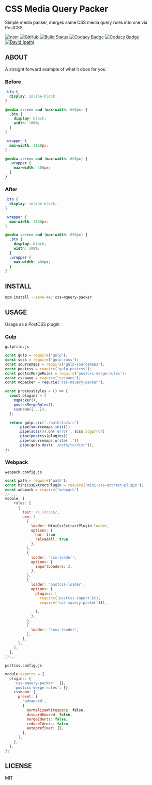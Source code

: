 # CSS Media Query Packer

Simple media packer, merges same CSS media query rules into one via PostCSS

[![npm](https://img.shields.io/npm/v/css-mquery-packer)](https://www.npmjs.com/package/css-mquery-packer)
[![GitHub](https://img.shields.io/github/license/n19htz/css-mquery-packer)](https://github.com/n19htz/css-mquery-packer/blob/master/LICENSE)
[![Build Status](https://travis-ci.org/n19htz/css-mquery-packer.svg?branch=master)](https://travis-ci.org/n19htz/css-mquery-packer)
[![Codacy Badge](https://api.codacy.com/project/badge/Grade/bf67a8c3a0004d619a64eb5ba21abd28)](https://www.codacy.com/manual/n19htz/css-mquery-packer?utm_source=github.com&utm_medium=referral&utm_content=n19htz/css-mquery-packer&utm_campaign=Badge_Grade)
[![Codacy Badge](https://api.codacy.com/project/badge/Coverage/bf67a8c3a0004d619a64eb5ba21abd28)](https://www.codacy.com/manual/n19htz/css-mquery-packer?utm_source=github.com&utm_medium=referral&utm_content=n19htz/css-mquery-packer&utm_campaign=Badge_Coverage)
[![David (path)](https://img.shields.io/david/n19htz/css-mquery-packer)](https://david-dm.org/n19htz/css-mquery-packer)

## ABOUT

A straight forward example of what it does for you:

### Before

```css
.btn {
  display: inline-block;
}

@media screen and (max-width: 660px) {
  .btn {
    display: block;
    width: 100%;
  }
}

.wrapper {
  max-width: 1160px;
}

@media screen and (max-width: 660px) {
  .wrapper {
    max-width: 400px;
  }
}
```

### After

```css
.btn {
  display: inline-block;
}

.wrapper {
  max-width: 1160px;
}

@media screen and (max-width: 660px) {
  .btn {
    display: block;
    width: 100%;
  }
  .wrapper {
    max-width: 400px;
  }
}
```

## INSTALL

```bash
npm install --save-dev css-mquery-packer
```

## USAGE

Usage as a PostCSS plugin:

### Gulp

`gulpfile.js`

```javascript
const gulp = require('gulp');
const scss = require('gulp-sass');
const sourcemaps = require('gulp-sourcemaps');
const postcss = require('gulp-postcss');
const postssMergeRules = require('postcss-merge-rules');
const cssnano = require('cssnano');
const mqpacker = requrie('css-mquery-packer');

const processStyles = () => {
  const plugins = [
    mqpacker(),
    postssMergeRules(),
    cssnano({...}),
  ];

  return gulp.src('./path/to/src')
      .pipe(sourcemaps.init())
      .pipe(scss()).on('error', scss.logError)
      .pipe(postcss(plugins))
      .pipe(sourcemaps.write('.'))
      .pipe(gulp.dest('./path/to/dist'));
};
```

### Webpack

`webpack.config.js`

```javascript
const path = require('path');
const MiniCssExtractPlugin = require('mini-css-extract-plugin');
const webpack = require('webpack')
// ...
module: {
    rules: [
      {
        test: /\.s?css$/,
        use: [
          {
            loader: MiniCssExtractPlugin.loader,
            options: {
              hmr: true,
              reloadAll: true,
            },
          },
          {
            loader: 'css-loader',
            options: {
              importLoaders: 2,
            },
          },
          {
            loader: 'postcss-loader',
            options: {
              plugins: [
                require('postcss-import')(),
                require('css-mquery-packer')(),
                ...
              ],
            },
          },
          {
            loader: 'sass-loader',
          },
        ],
      },
    ],
  },
//...
```

`postcss.config.js`

```javascript
module.exports = {
  plugins: {
    'css-mquery-packer': {},
    'postcss-merge-rules': {},
    cssnano: {
      preset: [
        'advanced',
        {
          normalizeWhitespace: false,
          discardUnused: false,
          mergeIdents: false,
          reduceIdents: false,
          autoprefixer: {},
        },
      ],
    },
  },
};
```

## LICENSE

[MIT](https://github.com/n19htz/css-mquery-packer/blob/master/LICENSE)
